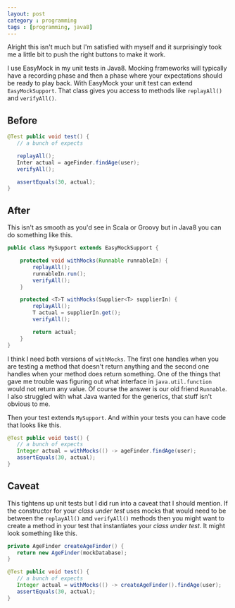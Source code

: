 ```yaml
---
layout: post
category : programming 
tags : [programming, java8]
---
```


Alright this isn't much but I'm satisfied with myself and it surprisingly took me a
little bit to push the right buttons to make it work.

I use EasyMock in my unit tests in Java8.  Mocking frameworks will typically have a
recording phase and then a phase where your expectations should be ready to play back.
With EasyMock your unit test can extend `EasyMockSupport`.  That class gives you access
to methods like `replayAll()` and `verifyAll()`.  

## Before 

``` java
@Test public void test() {
   // a bunch of expects

   replayAll();
   Inter actual = ageFinder.findAge(user);
   verifyAll();

   assertEquals(30, actual);
}
```

## After

This isn't as smooth as you'd see in Scala or Groovy but in Java8 you can do something like this.  

``` java
public class MySupport extends EasyMockSupport {

    protected void withMocks(Runnable runnableIn) {
        replayAll();
        runnableIn.run();
        verifyAll();
    }

    protected <T>T withMocks(Supplier<T> supplierIn) {
        replayAll();
        T actual = supplierIn.get();
        verifyAll();

        return actual;
    }
}
```
I think I need both versions of `withMocks`.  The first one handles when you are testing a method that doesn't
return anything and the second one handles when your method does return something.  One of the 
things that gave me trouble was figuring out what interface in `java.util.function` would not 
return any value.  Of course the answer is our old friend `Runnable`.  I also struggled with 
what Java wanted for the generics, that stuff isn't obvious to me.

Then your test extends `MySupport`.  And within your tests you can have code that looks like this.

``` java
@Test public void test() {
   // a bunch of expects
   Integer actual = withMocks(() -> ageFinder.findAge(user);
   assertEquals(30, actual);
}
```

## Caveat 

This tightens up unit tests but I did run into a caveat that I should mention.  If the constructor for
your _class under test_ uses mocks that would need to be between the `replayAll()` and `verifyAll()` 
methods then you might want to create a method in your test that instantiates your _class under test_.
It might look something like this.


``` java
private AgeFinder createAgeFinder() {
   return new AgeFinder(mockDatabase);
}

@Test public void test() {
   // a bunch of expects
   Integer actual = withMocks(() -> createAgeFinder().findAge(user);
   assertEquals(30, actual);
}
```
